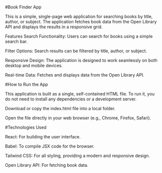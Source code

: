 #Book Finder App

This is a simple, single-page web application for searching books by title, author, or subject. The application fetches book data from the Open Library API and displays the results in a responsive grid.

Features
Search Functionality: Users can search for books using a simple search bar.

Filter Options: Search results can be filtered by title, author, or subject.

Responsive Design: The application is designed to work seamlessly on both desktop and mobile devices.

Real-time Data: Fetches and displays data from the Open Library API.

#How to Run the App

This application is built as a single, self-contained HTML file. To run it, you do not need to install any dependencies or a development server.

Download or copy the index.html file into a local folder.

Open the file directly in your web browser (e.g., Chrome, Firefox, Safari).

#Technologies Used

React: For building the user interface.

Babel: To compile JSX code for the browser.

Tailwind CSS: For all styling, providing a modern and responsive design.

Open Library API: For fetching book data.
